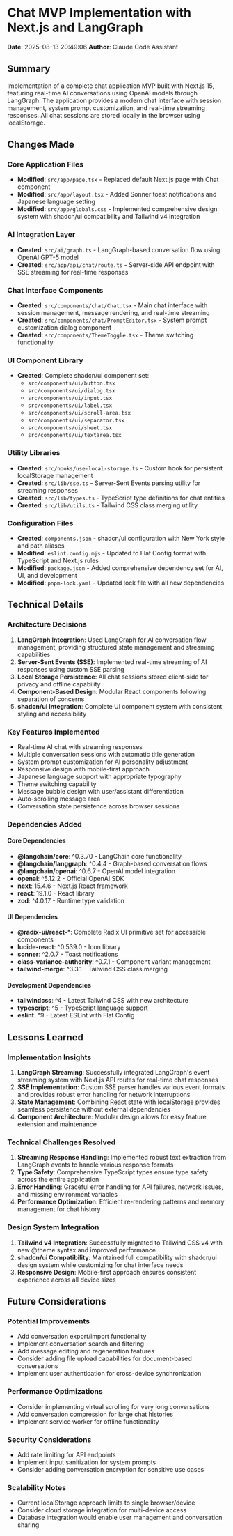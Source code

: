 # Chat MVP Implementation with Next.js and LangGraph

**Date**: 2025-08-13 20:49:06
**Author**: Claude Code Assistant

## Summary

Implementation of a complete chat application MVP built with Next.js 15, featuring real-time AI conversations using OpenAI models through LangGraph. The application provides a modern chat interface with session management, system prompt customization, and real-time streaming responses. All chat sessions are stored locally in the browser using localStorage.

## Changes Made

### Core Application Files
- **Modified**: `src/app/page.tsx` - Replaced default Next.js page with Chat component
- **Modified**: `src/app/layout.tsx` - Added Sonner toast notifications and Japanese language setting
- **Modified**: `src/app/globals.css` - Implemented comprehensive design system with shadcn/ui compatibility and Tailwind v4 integration

### AI Integration Layer
- **Created**: `src/ai/graph.ts` - LangGraph-based conversation flow using OpenAI GPT-5 model
- **Created**: `src/app/api/chat/route.ts` - Server-side API endpoint with SSE streaming for real-time responses

### Chat Interface Components
- **Created**: `src/components/chat/Chat.tsx` - Main chat interface with session management, message rendering, and real-time streaming
- **Created**: `src/components/chat/PromptEditor.tsx` - System prompt customization dialog component
- **Created**: `src/components/ThemeToggle.tsx` - Theme switching functionality

### UI Component Library
- **Created**: Complete shadcn/ui component set:
  - `src/components/ui/button.tsx`
  - `src/components/ui/dialog.tsx`
  - `src/components/ui/input.tsx`
  - `src/components/ui/label.tsx`
  - `src/components/ui/scroll-area.tsx`
  - `src/components/ui/separator.tsx`
  - `src/components/ui/sheet.tsx`
  - `src/components/ui/textarea.tsx`

### Utility Libraries
- **Created**: `src/hooks/use-local-storage.ts` - Custom hook for persistent localStorage management
- **Created**: `src/lib/sse.ts` - Server-Sent Events parsing utility for streaming responses
- **Created**: `src/lib/types.ts` - TypeScript type definitions for chat entities
- **Created**: `src/lib/utils.ts` - Tailwind CSS class merging utility

### Configuration Files
- **Created**: `components.json` - shadcn/ui configuration with New York style and path aliases
- **Modified**: `eslint.config.mjs` - Updated to Flat Config format with TypeScript and Next.js rules
- **Modified**: `package.json` - Added comprehensive dependency set for AI, UI, and development
- **Modified**: `pnpm-lock.yaml` - Updated lock file with all new dependencies

## Technical Details

### Architecture Decisions
1. **LangGraph Integration**: Used LangGraph for AI conversation flow management, providing structured state management and streaming capabilities
2. **Server-Sent Events (SSE)**: Implemented real-time streaming of AI responses using custom SSE parsing
3. **Local Storage Persistence**: All chat sessions stored client-side for privacy and offline capability
4. **Component-Based Design**: Modular React components following separation of concerns
5. **shadcn/ui Integration**: Complete UI component system with consistent styling and accessibility

### Key Features Implemented
- Real-time AI chat with streaming responses
- Multiple conversation sessions with automatic title generation
- System prompt customization for AI personality adjustment
- Responsive design with mobile-first approach
- Japanese language support with appropriate typography
- Theme switching capability
- Message bubble design with user/assistant differentiation
- Auto-scrolling message area
- Conversation state persistence across browser sessions

### Dependencies Added

#### Core Dependencies
- **@langchain/core**: ^0.3.70 - LangChain core functionality
- **@langchain/langgraph**: ^0.4.4 - Graph-based conversation flows
- **@langchain/openai**: ^0.6.7 - OpenAI model integration
- **openai**: ^5.12.2 - Official OpenAI SDK
- **next**: 15.4.6 - Next.js React framework
- **react**: 19.1.0 - React library
- **zod**: ^4.0.17 - Runtime type validation

#### UI Dependencies
- **@radix-ui/react-***: Complete Radix UI primitive set for accessible components
- **lucide-react**: ^0.539.0 - Icon library
- **sonner**: ^2.0.7 - Toast notifications
- **class-variance-authority**: ^0.7.1 - Component variant management
- **tailwind-merge**: ^3.3.1 - Tailwind CSS class merging

#### Development Dependencies
- **tailwindcss**: ^4 - Latest Tailwind CSS with new architecture
- **typescript**: ^5 - TypeScript language support
- **eslint**: ^9 - Latest ESLint with Flat Config

## Lessons Learned

### Implementation Insights
1. **LangGraph Streaming**: Successfully integrated LangGraph's event streaming system with Next.js API routes for real-time chat responses
2. **SSE Implementation**: Custom SSE parser handles various event formats and provides robust error handling for network interruptions
3. **State Management**: Combining React state with localStorage provides seamless persistence without external dependencies
4. **Component Architecture**: Modular design allows for easy feature extension and maintenance

### Technical Challenges Resolved
1. **Streaming Response Handling**: Implemented robust text extraction from LangGraph events to handle various response formats
2. **Type Safety**: Comprehensive TypeScript types ensure type safety across the entire application
3. **Error Handling**: Graceful error handling for API failures, network issues, and missing environment variables
4. **Performance Optimization**: Efficient re-rendering patterns and memory management for chat history

### Design System Integration
1. **Tailwind v4 Integration**: Successfully migrated to Tailwind CSS v4 with new @theme syntax and improved performance
2. **shadcn/ui Compatibility**: Maintained full compatibility with shadcn/ui design system while customizing for chat interface needs
3. **Responsive Design**: Mobile-first approach ensures consistent experience across all device sizes

## Future Considerations

### Potential Improvements
- Add conversation export/import functionality
- Implement conversation search and filtering
- Add message editing and regeneration features
- Consider adding file upload capabilities for document-based conversations
- Implement user authentication for cross-device synchronization

### Performance Optimizations
- Consider implementing virtual scrolling for very long conversations
- Add conversation compression for large chat histories
- Implement service worker for offline functionality

### Security Considerations
- Add rate limiting for API endpoints
- Implement input sanitization for system prompts
- Consider adding conversation encryption for sensitive use cases

### Scalability Notes
- Current localStorage approach limits to single browser/device
- Consider cloud storage integration for multi-device access
- Database integration would enable user management and conversation sharing